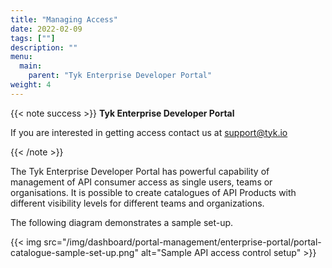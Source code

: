 ```yaml
---
title: "Managing Access"
date: 2022-02-09
tags: [""]
description: ""
menu:
  main:
    parent: "Tyk Enterprise Developer Portal"
weight: 4
---
```


{{< note success >}}
**Tyk Enterprise Developer Portal**

If you are interested in getting access contact us at [support@tyk.io](<mailto:support@tyk.io?subject=Tyk Enterprise Portal Beta>)

{{< /note >}}

The Tyk Enterprise Developer Portal has powerful capability of management of API consumer access as single users, teams or organisations. It is possible to create catalogues of API Products with different visibility levels for different teams and organizations.

The following diagram demonstrates a sample set-up.

{{< img src="/img/dashboard/portal-management/enterprise-portal/portal-catalogue-sample-set-up.png" alt="Sample API access control setup" >}}